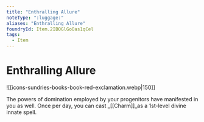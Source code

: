 ```yaml
---
title: "Enthralling Allure"
noteType: ":luggage:"
aliases: "Enthralling Allure"
foundryId: Item.2IBOGlGoOas1qCel
tags:
  - Item
---
```


# Enthralling Allure
![[icons-sundries-books-book-red-exclamation.webp|150]]

The powers of domination employed by your progenitors have manifested in you as well. Once per day, you can cast _[[Charm]]_as a 1st-level divine innate spell.
